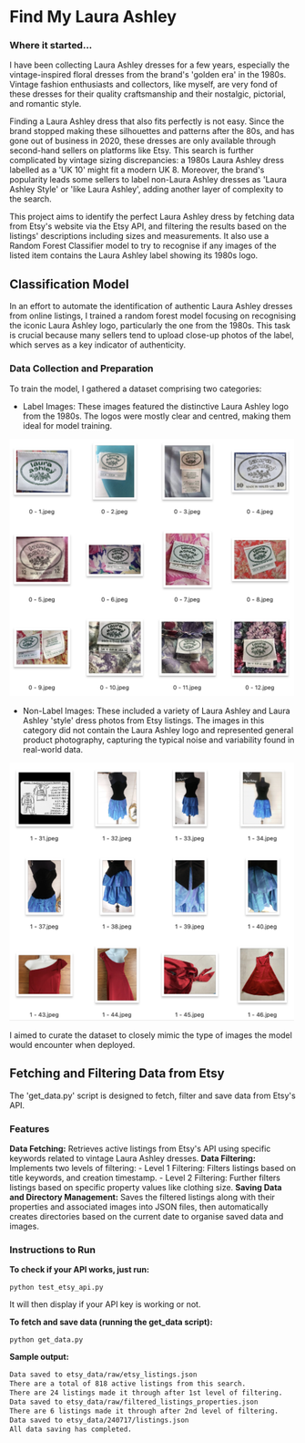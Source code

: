 # Find My Laura Ashley

### Where it started...
I have been collecting Laura Ashley dresses for a few years, especially the vintage-inspired floral dresses from the brand's 'golden era' in the 1980s. Vintage fashion enthusiasts and collectors, like myself, are very fond of these dresses for their quality craftsmanship and their nostalgic, pictorial, and romantic style.

Finding a Laura Ashley dress that also fits perfectly is not easy. Since the brand stopped making these silhouettes and patterns after the 80s, and has gone out of business in 2020, these dresses are only available through second-hand sellers on platforms like Etsy. This search is further complicated by vintage sizing discrepancies: a 1980s Laura Ashley dress labelled as a 'UK 10' might fit a modern UK 8. Moreover, the brand's popularity leads some sellers to label non-Laura Ashley dresses as 'Laura Ashley Style' or 'like Laura Ashley', adding another layer of complexity to the search.

This project aims to identify the perfect Laura Ashley dress by fetching data from Etsy's website via the Etsy API, and filtering the results based on the listings' descriptions including sizes and measurements. It also use a Random Forest Classifier model to try to recognise if any images of the listed item contains the Laura Ashley label showing its 1980s logo.

## Classification Model
In an effort to automate the identification of authentic Laura Ashley dresses from online listings, I trained a random forest model focusing on recognising the iconic Laura Ashley logo, particularly the one from the 1980s. This task is crucial because many sellers tend to upload close-up photos of the label, which serves as a key indicator of authenticity.

### Data Collection and Preparation
To train the model, I gathered a dataset comprising two categories:

- Label Images: These images featured the distinctive Laura Ashley logo from the 1980s. The logos were mostly clear and centred, making them ideal for model training.

<img src="src/images/logos.png" alt="logos" width="500"/>

- Non-Label Images: These included a variety of Laura Ashley and Laura Ashley 'style' dress photos from Etsy listings. The images in this category did not contain the Laura Ashley logo and represented general product photography, capturing the typical noise and variability found in real-world data.

<img src="src/images/dresses.png" alt="dresses" width="500"/>

I aimed to curate the dataset to closely mimic the type of images the model would encounter when deployed.

## Fetching and Filtering Data from Etsy
The 'get_data.py' script is designed to fetch, filter and save data from Etsy's API.

### Features
**Data Fetching:** Retrieves active listings from Etsy's API using specific keywords related to vintage Laura Ashley dresses.
**Data Filtering:** Implements two levels of filtering:
    - Level 1 Filtering: Filters listings based on title keywords, and creation timestamp.
    - Level 2 Filtering: Further filters listings based on specific property values like clothing size.
**Saving Data and Directory Management:** Saves the filtered listings along with their properties and associated images into JSON files, then automatically creates directories based on the current date to organise saved data and images.

### Instructions to Run

**To check if your API works, just run:**
```
python test_etsy_api.py
```
It will then display if your API key is working or not.

**To fetch and save data (running the get_data script):**
```
python get_data.py
```

**Sample output:**
```
Data saved to etsy_data/raw/etsy_listings.json
There are a total of 818 active listings from this search.
There are 24 listings made it through after 1st level of filtering.
Data saved to etsy_data/raw/filtered_listings_properties.json
There are 6 listings made it through after 2nd level of filtering.
Data saved to etsy_data/240717/listings.json
All data saving has completed.
```